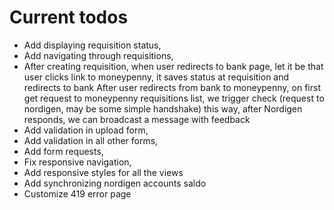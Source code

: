 # Current todos

* Add displaying requisition status,
* Add navigating through requisitions,
* After creating requisition, when user redirects to bank page, let it be that user clicks link to moneypenny, it saves status at requisition and redirects to bank
After user redirects from bank to moneypenny, on first get 
request to moneypenny requisitions list, we trigger check (request to nordigen, may be some simple handshake)
this way, after Nordigen responds, we can broadcast a message with
feedback 
* Add validation in upload form,
* Add validation in all other forms,
* Add form requests,
* Fix responsive navigation,
* Add responsive styles for all the views
* Add synchronizing nordigen accounts saldo
* Customize 419 error page
